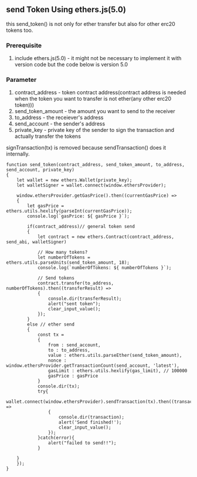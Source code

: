 ## send Token Using ethers.js(5.0)

this send_token() is not only for ether transfer 
but also for other erc20 tokens too.

### Prerequisite
1. include ethers.js(5.0) - it might not be necessary to implement it with version code but the code below is version 5.0

### Parameter
1. contract_address - token contract address(contract address is needed when the token you want to transfer is not ether(any other erc20 token)))
2. send_token_amount - the amount you want to send to the receiver
3. to_address - the receiever's address
4. send_account - the sender's address
5. private_key - private key of the sender to sign the transaction and actually transfer the tokens

signTransaction(tx) is removed because sendTransaction() does it internally.

```
function send_token(contract_address, send_token_amount, to_address, send_account, private_key)
{
	let wallet = new ethers.Wallet(private_key);
	let walletSigner = wallet.connect(window.ethersProvider);

	window.ethersProvider.getGasPrice().then((currentGasPrice) => 
	{
		let gasPrice = ethers.utils.hexlify(parseInt(currentGasPrice));
		console.log(`gasPrice: ${ gasPrice }`);

		if(contract_address)// general token send
		{
			let contract = new ethers.Contract(contract_address, send_abi, walletSigner)
			
			// How many tokens?
			let numberOfTokens = ethers.utils.parseUnits(send_token_amount, 18);
			console.log(`numberOfTokens: ${ numberOfTokens }`);
			
			// Send tokens
			contract.transfer(to_address, numberOfTokens).then((transferResult) =>
			{
				console.dir(transferResult);
				alert("sent token");
				clear_input_value();
			});
		}
		else // ether send
		{
			const tx = 
			{
				from : send_account,
				to : to_address,
				value : ethers.utils.parseEther(send_token_amount),
				nonce : window.ethersProvider.getTransactionCount(send_account, 'latest'),
				gasLimit : ethers.utils.hexlify(gas_limit), // 100000
				gasPrice : gasPrice
			}
			console.dir(tx);
			try{
				wallet.connect(window.ethersProvider).sendTransaction(tx).then((transaction) => 
				{
					console.dir(transaction);
					alert('Send finished!');
					clear_input_value();
				});
			}catch(error){
				alert("failed to send!!");
			}

	}
	});
}
```
